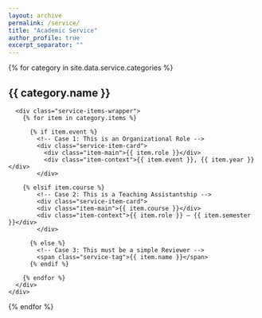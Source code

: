```yaml
---
layout: archive
permalink: /service/
title: "Academic Service"
author_profile: true
excerpt_separator: ""
---
```


<div class="service-container">
  {% for category in site.data.service.categories %}
    <div class="service-category">
      <h2>{{ category.name }}</h2>
      
      <div class="service-items-wrapper">
        {% for item in category.items %}
          
          {% if item.event %}
            <!-- Case 1: This is an Organizational Role -->
            <div class="service-item-card">
              <div class="item-main">{{ item.role }}</div>
              <div class="item-context">{{ item.event }}, {{ item.year }}</div>
            </div>

        {% elsif item.course %}
            <!-- Case 2: This is a Teaching Assistantship -->
            <div class="service-item-card">
            <div class="item-main">{{ item.course }}</div>
            <div class="item-context">{{ item.role }} – {{ item.semester }}</div>
            </div>

          {% else %}
            <!-- Case 3: This must be a simple Reviewer -->
            <span class="service-tag">{{ item.name }}</span>
          {% endif %}

        {% endfor %}
      </div>
    </div>
  {% endfor %}
</div>